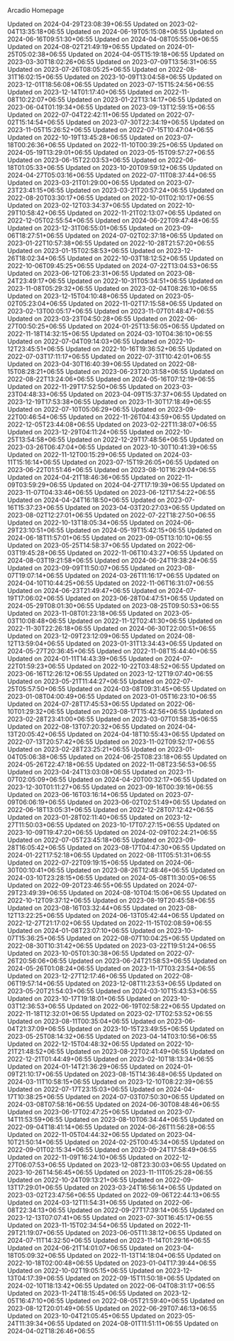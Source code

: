 Arcadio Homepage

Updated on 2024-04-29T23:08:39+06:55
Updated on 2023-02-04T13:35:18+06:55
Updated on 2024-06-19T05:15:08+06:55
Updated on 2024-06-16T09:51:30+06:55
Updated on 2024-04-08T05:55:06+06:55
Updated on 2024-08-02T21:49:19+06:55
Updated on 2024-01-25T05:02:38+06:55
Updated on 2024-04-05T15:19:18+06:55
Updated on 2023-03-30T18:02:26+06:55
Updated on 2023-07-09T13:56:31+06:55
Updated on 2023-07-26T08:05:25+06:55
Updated on 2022-08-31T16:02:15+06:55
Updated on 2023-10-09T13:04:58+06:55
Updated on 2023-12-01T18:56:08+06:55
Updated on 2023-07-15T15:24:56+06:55
Updated on 2023-12-14T01:17:40+06:55
Updated on 2022-11-08T10:22:07+06:55
Updated on 2023-01-22T13:14:17+06:55
Updated on 2023-06-04T01:19:34+06:55
Updated on 2023-09-13T12:59:15+06:55
Updated on 2022-07-04T22:42:11+06:55
Updated on 2022-07-02T15:14:54+06:55
Updated on 2023-07-30T22:34:19+06:55
Updated on 2023-11-05T15:26:52+06:55
Updated on 2022-07-15T10:47:04+06:55
Updated on 2022-10-19T13:45:28+06:55
Updated on 2023-07-18T00:26:36+06:55
Updated on 2022-11-10T00:39:25+06:55
Updated on 2024-05-19T13:29:01+06:55
Updated on 2023-05-15T09:57:27+06:55
Updated on 2023-06-15T22:03:53+06:55
Updated on 2022-06-18T01:05:33+06:55
Updated on 2023-10-20T09:59:12+06:55
Updated on 2024-04-27T05:03:16+06:55
Updated on 2022-07-11T08:37:44+06:55
Updated on 2023-03-21T01:29:00+06:55
Updated on 2023-07-23T23:41:15+06:55
Updated on 2023-03-21T20:57:24+06:55
Updated on 2022-08-20T03:30:17+06:55
Updated on 2022-10-01T02:10:17+06:55
Updated on 2023-02-12T03:34:37+06:55
Updated on 2022-10-29T10:58:42+06:55
Updated on 2022-11-21T02:13:07+06:55
Updated on 2022-12-05T02:55:54+06:55
Updated on 2024-06-22T09:47:48+06:55
Updated on 2023-12-31T06:55:01+06:55
Updated on 2023-09-06T18:27:51+06:55
Updated on 2024-07-02T02:37:18+06:55
Updated on 2023-01-22T10:57:38+06:55
Updated on 2022-10-28T21:57:20+06:55
Updated on 2023-01-15T02:58:53+06:55
Updated on 2023-12-26T18:02:34+06:55
Updated on 2022-10-03T18:12:52+06:55
Updated on 2022-10-06T09:45:25+06:55
Updated on 2024-07-22T13:04:53+06:55
Updated on 2023-06-12T06:23:31+06:55
Updated on 2023-08-24T23:49:17+06:55
Updated on 2022-10-31T05:34:51+06:55
Updated on 2023-11-08T05:29:32+06:55
Updated on 2023-02-04T08:26:10+06:55
Updated on 2023-12-15T04:10:48+06:55
Updated on 2023-05-02T05:23:04+06:55
Updated on 2022-11-02T17:15:58+06:55
Updated on 2023-02-13T00:05:17+06:55
Updated on 2023-11-07T01:48:47+06:55
Updated on 2023-03-23T04:50:28+06:55
Updated on 2022-06-27T00:50:25+06:55
Updated on 2024-01-25T13:56:05+06:55
Updated on 2022-11-18T14:32:15+06:55
Updated on 2024-03-10T04:36:10+06:55
Updated on 2022-07-04T09:14:03+06:55
Updated on 2022-10-12T23:45:51+06:55
Updated on 2022-10-16T19:36:52+06:55
Updated on 2022-07-03T17:11:17+06:55
Updated on 2022-07-31T10:42:01+06:55
Updated on 2023-04-30T16:40:39+06:55
Updated on 2022-08-15T08:28:21+06:55
Updated on 2023-06-23T20:31:58+06:55
Updated on 2022-08-22T13:24:06+06:55
Updated on 2024-05-16T07:12:19+06:55
Updated on 2022-11-29T17:52:50+06:55
Updated on 2023-03-23T04:48:33+06:55
Updated on 2023-04-09T15:37:37+06:55
Updated on 2023-12-19T17:53:38+06:55
Updated on 2023-11-30T17:18:49+06:55
Updated on 2022-07-10T05:06:29+06:55
Updated on 2023-09-22T00:46:54+06:55
Updated on 2022-11-26T04:43:59+06:55
Updated on 2022-12-05T23:44:08+06:55
Updated on 2023-02-22T11:38:07+06:55
Updated on 2023-12-29T04:11:24+06:55
Updated on 2022-10-25T13:54:58+06:55
Updated on 2022-12-29T17:48:56+06:55
Updated on 2023-03-26T06:47:04+06:55
Updated on 2023-10-30T10:41:39+06:55
Updated on 2022-11-12T00:15:29+06:55
Updated on 2024-03-11T15:16:14+06:55
Updated on 2023-07-15T19:26:05+06:55
Updated on 2023-06-22T01:51:46+06:55
Updated on 2023-08-10T16:29:04+06:55
Updated on 2024-04-21T18:46:36+06:55
Updated on 2022-11-09T03:59:29+06:55
Updated on 2024-04-27T17:19:39+06:55
Updated on 2023-11-07T04:33:46+06:55
Updated on 2023-06-12T17:54:22+06:55
Updated on 2024-04-24T16:18:50+06:55
Updated on 2023-07-16T15:37:23+06:55
Updated on 2023-04-03T20:27:03+06:55
Updated on 2023-08-02T12:27:01+06:55
Updated on 2022-07-22T18:27:50+06:55
Updated on 2022-10-13T18:05:34+06:55
Updated on 2024-06-29T23:10:51+06:55
Updated on 2024-05-19T15:42:15+06:55
Updated on 2024-06-18T11:57:01+06:55
Updated on 2023-09-05T13:10:10+06:55
Updated on 2023-05-25T14:58:37+06:55
Updated on 2022-06-03T19:45:28+06:55
Updated on 2022-11-06T10:43:27+06:55
Updated on 2024-08-03T19:21:58+06:55
Updated on 2024-06-24T19:38:24+06:55
Updated on 2023-09-09T11:50:07+06:55
Updated on 2023-08-07T19:07:14+06:55
Updated on 2024-03-26T11:16:17+06:55
Updated on 2024-04-10T10:44:25+06:55
Updated on 2022-11-06T16:31:07+06:55
Updated on 2024-06-23T21:49:47+06:55
Updated on 2024-07-19T17:06:02+06:55
Updated on 2023-06-28T04:47:51+06:55
Updated on 2024-05-29T08:01:30+06:55
Updated on 2023-08-25T09:50:53+06:55
Updated on 2023-11-08T01:23:18+06:55
Updated on 2023-05-03T10:08:48+06:55
Updated on 2022-11-12T02:41:30+06:55
Updated on 2022-11-30T22:26:18+06:55
Updated on 2024-06-30T22:00:51+06:55
Updated on 2023-12-09T23:12:09+06:55
Updated on 2024-08-12T13:59:04+06:55
Updated on 2023-01-31T13:34:43+06:55
Updated on 2024-05-27T20:36:45+06:55
Updated on 2022-11-08T15:44:40+06:55
Updated on 2024-01-11T14:43:39+06:55
Updated on 2024-07-22T01:59:23+06:55
Updated on 2022-10-22T03:48:52+06:55
Updated on 2023-06-16T12:26:12+06:55
Updated on 2023-12-12T19:07:40+06:55
Updated on 2023-05-21T11:44:27+06:55
Updated on 2022-07-25T05:57:50+06:55
Updated on 2024-03-08T09:31:45+06:55
Updated on 2023-01-08T04:00:49+06:55
Updated on 2023-01-05T16:23:10+06:55
Updated on 2024-07-28T17:45:53+06:55
Updated on 2022-06-10T01:29:32+06:55
Updated on 2023-08-17T15:42:56+06:55
Updated on 2023-02-28T23:41:00+06:55
Updated on 2023-03-07T01:58:35+06:55
Updated on 2022-08-13T07:20:32+06:55
Updated on 2024-04-13T20:05:42+06:55
Updated on 2024-04-18T10:55:43+06:55
Updated on 2022-07-13T20:57:42+06:55
Updated on 2023-11-02T09:52:17+06:55
Updated on 2023-02-28T23:25:21+06:55
Updated on 2023-01-04T05:06:38+06:55
Updated on 2024-06-25T08:23:18+06:55
Updated on 2024-05-26T22:47:18+06:55
Updated on 2022-11-08T23:56:53+06:55
Updated on 2023-04-24T13:03:08+06:55
Updated on 2023-11-07T02:05:09+06:55
Updated on 2024-04-20T00:32:17+06:55
Updated on 2023-12-30T01:11:27+06:55
Updated on 2023-09-16T00:39:16+06:55
Updated on 2023-06-16T03:16:14+06:55
Updated on 2023-07-09T06:06:19+06:55
Updated on 2023-06-02T02:51:49+06:55
Updated on 2022-06-18T13:05:31+06:55
Updated on 2022-12-28T07:12:42+06:55
Updated on 2023-01-28T02:11:40+06:55
Updated on 2023-12-27T11:50:03+06:55
Updated on 2023-10-17T07:27:15+06:55
Updated on 2023-10-09T19:47:20+06:55
Updated on 2024-02-09T02:24:21+06:55
Updated on 2022-07-05T23:45:18+06:55
Updated on 2023-09-28T16:05:42+06:55
Updated on 2023-08-17T04:47:30+06:55
Updated on 2024-01-22T17:52:18+06:55
Updated on 2022-08-11T05:51:31+06:55
Updated on 2022-07-22T09:19:15+06:55
Updated on 2024-06-30T00:10:41+06:55
Updated on 2023-08-26T12:48:46+06:55
Updated on 2024-03-10T23:28:15+06:55
Updated on 2024-05-08T11:30:05+06:55
Updated on 2022-09-20T23:46:55+06:55
Updated on 2024-07-29T23:49:39+06:55
Updated on 2024-08-10T04:15:06+06:55
Updated on 2022-10-12T09:37:12+06:55
Updated on 2023-08-19T20:45:58+06:55
Updated on 2023-08-16T03:32:44+06:55
Updated on 2023-08-12T13:22:25+06:55
Updated on 2024-06-13T05:42:44+06:55
Updated on 2022-12-27T21:17:02+06:55
Updated on 2022-11-15T02:08:59+06:55
Updated on 2024-01-08T23:07:10+06:55
Updated on 2023-10-07T15:36:25+06:55
Updated on 2022-08-07T10:04:25+06:55
Updated on 2022-08-30T10:31:42+06:55
Updated on 2023-03-22T19:51:24+06:55
Updated on 2023-10-05T01:30:38+06:55
Updated on 2022-07-26T20:56:06+06:55
Updated on 2023-06-24T21:58:53+06:55
Updated on 2024-05-26T01:08:24+06:55
Updated on 2023-11-17T03:23:54+06:55
Updated on 2023-12-27T12:17:46+06:55
Updated on 2022-08-06T19:57:14+06:55
Updated on 2023-12-08T11:23:53+06:55
Updated on 2023-05-20T21:54:03+06:55
Updated on 2024-03-10T15:43:53+06:55
Updated on 2023-10-17T19:18:01+06:55
Updated on 2023-10-03T12:36:53+06:55
Updated on 2022-06-19T02:58:22+06:55
Updated on 2022-11-18T12:32:01+06:55
Updated on 2023-02-17T02:53:52+06:55
Updated on 2023-08-11T00:35:04+06:55
Updated on 2023-06-04T21:37:09+06:55
Updated on 2023-10-15T23:49:55+06:55
Updated on 2023-05-25T08:14:32+06:55
Updated on 2023-04-14T03:10:56+06:55
Updated on 2022-12-15T04:48:32+06:55
Updated on 2022-10-21T21:48:52+06:55
Updated on 2023-08-22T02:41:49+06:55
Updated on 2022-12-21T01:44:49+06:55
Updated on 2023-02-10T18:13:34+06:55
Updated on 2024-01-14T21:36:29+06:55
Updated on 2024-01-09T21:10:17+06:55
Updated on 2023-08-15T14:36:48+06:55
Updated on 2024-03-11T10:58:15+06:55
Updated on 2023-12-10T08:22:39+06:55
Updated on 2022-07-17T23:15:03+06:55
Updated on 2024-04-17T10:38:25+06:55
Updated on 2024-07-03T07:50:30+06:55
Updated on 2024-03-08T07:58:16+06:55
Updated on 2024-06-30T08:48:46+06:55
Updated on 2023-06-17T02:47:25+06:55
Updated on 2023-07-14T11:53:59+06:55
Updated on 2023-08-10T06:34:44+06:55
Updated on 2022-09-04T18:41:14+06:55
Updated on 2024-06-26T11:56:28+06:55
Updated on 2022-11-05T04:44:32+06:55
Updated on 2023-04-10T21:50:14+06:55
Updated on 2024-02-25T00:45:34+06:55
Updated on 2022-09-01T02:15:34+06:55
Updated on 2023-09-24T17:58:49+06:55
Updated on 2022-11-09T16:24:10+06:55
Updated on 2022-12-27T06:07:53+06:55
Updated on 2023-12-08T23:30:03+06:55
Updated on 2023-10-26T14:56:45+06:55
Updated on 2023-11-11T05:25:28+06:55
Updated on 2022-10-24T09:13:21+06:55
Updated on 2022-09-13T17:29:01+06:55
Updated on 2023-03-24T16:56:14+06:55
Updated on 2023-03-02T23:47:56+06:55
Updated on 2022-09-06T22:44:13+06:55
Updated on 2024-03-12T11:54:31+06:55
Updated on 2022-06-08T22:34:13+06:55
Updated on 2022-09-27T17:39:14+06:55
Updated on 2023-12-13T07:07:41+06:55
Updated on 2023-07-30T16:45:17+06:55
Updated on 2023-11-15T02:34:54+06:55
Updated on 2022-11-29T21:19:07+06:55
Updated on 2023-06-05T11:38:12+06:55
Updated on 2024-07-11T14:32:50+06:55
Updated on 2023-11-14T01:29:16+06:55
Updated on 2024-06-21T14:01:07+06:55
Updated on 2023-04-18T05:09:32+06:55
Updated on 2022-11-13T14:18:04+06:55
Updated on 2022-10-18T02:00:48+06:55
Updated on 2023-01-04T17:39:44+06:55
Updated on 2022-10-02T19:05:15+06:55
Updated on 2023-12-13T04:17:39+06:55
Updated on 2022-09-15T11:50:18+06:55
Updated on 2024-02-10T18:13:42+06:55
Updated on 2022-06-04T08:31:17+06:55
Updated on 2023-11-24T18:15:45+06:55
Updated on 2023-12-05T16:47:10+06:55
Updated on 2022-08-05T21:59:40+06:55
Updated on 2023-08-12T20:01:49+06:55
Updated on 2022-06-29T07:46:13+06:55
Updated on 2023-10-04T21:05:45+06:55
Updated on 2023-05-24T11:39:34+06:55
Updated on 2024-08-01T11:51:11+06:55
Updated on 2024-04-02T18:26:46+06:55